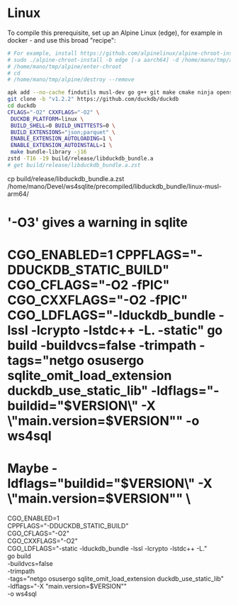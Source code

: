 # Linux

To compile this prerequisite, set up an Alpine Linux (edge), for example in docker - and use this broad "recipe":

```bash
# For example, install https://github.com/alpinelinux/alpine-chroot-install
# sudo ./alpine-chroot-install -b edge [-a aarch64] -d /home/mano/tmp/alpine -i /home/mano/Devel/ws4sqlite -t /tmp/
# /home/mano/tmp/alpine/enter-chroot
# cd
# /home/mano/tmp/alpine/destroy --remove

apk add --no-cache findutils musl-dev go g++ git make cmake ninja openssl openssl-dev openssl-libs-static python3 zstd
git clone -b "v1.2.2" https://github.com/duckdb/duckdb
cd duckdb
CFLAGS="-O2" CXXFLAGS="-O2" \
 DUCKDB_PLATFORM=linux \
 BUILD_SHELL=0 BUILD_UNITTESTS=0 \
 BUILD_EXTENSIONS="json;parquet" \
 ENABLE_EXTENSION_AUTOLOADING=1 \
 ENABLE_EXTENSION_AUTOINSTALL=1 \
 make bundle-library -j16
zstd -T16 -19 build/release/libduckdb_bundle.a
# get build/release/libduckdb_bundle.a.zst
```
cp build/release/libduckdb_bundle.a.zst /home/mano/Devel/ws4sqlite/precompiled/libduckdb_bundle/linux-musl-arm64/

# '-O3' gives a warning in sqlite
# CGO_ENABLED=1 CPPFLAGS="-DDUCKDB_STATIC_BUILD" CGO_CFLAGS="-O2 -fPIC" CGO_CXXFLAGS="-O2 -fPIC" CGO_LDFLAGS="-lduckdb_bundle -lssl -lcrypto -lstdc++ -L. -static" go build -buildvcs=false -trimpath -tags="netgo osusergo sqlite_omit_load_extension duckdb_use_static_lib" -ldflags="-buildid=\"$VERSION\" -X \"main.version=$VERSION\"" -o ws4sql

# Maybe -ldflags="buildid=\"$VERSION\" -X \"main.version=$VERSION\"" \

CGO_ENABLED=1 \
 CPPFLAGS="-DDUCKDB_STATIC_BUILD" \
 CGO_CFLAGS="-O2" \
 CGO_CXXFLAGS="-O2" \
 CGO_LDFLAGS="-static -lduckdb_bundle -lssl -lcrypto -lstdc++ -L." \
 go build \
  -buildvcs=false \
  -trimpath \
  -tags="netgo osusergo sqlite_omit_load_extension duckdb_use_static_lib" \
  -ldflags="-X \"main.version=$VERSION\"" \
  -o ws4sql
